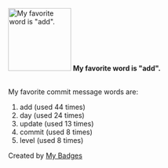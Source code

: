 <img src="https://my-badges.github.io/my-badges/favorite-word.png" alt="My favorite word is &quot;add&quot;." title="My favorite word is &quot;add&quot;." width="128">
<strong>My favorite word is &quot;add&quot;.</strong>
<br><br>

My favorite commit message words are:

1. add (used 44 times)
2. day (used 24 times)
3. update (used 13 times)
4. commit (used 8 times)
5. level (used 8 times)


Created by <a href="https://github.com/my-badges/my-badges">My Badges</a>